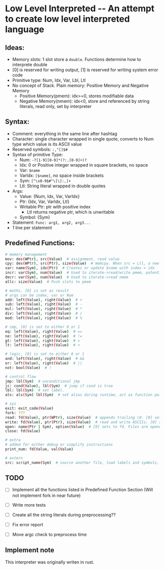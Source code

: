 # Low Level Interpreted -- An attempt to create low level interpreted language

## Ideas:

- Memory slots: 1 slot store a `double`. Functions determine how to interprete double
- [0] is reserved for writing output, [1] is reserved for writing system error code
- Primitive type: Num, Idx, Var, Lbl, Ltl
- No concept of Stack. Plain memory: Positive Memory and Negative Memory
    - Positive Memory(pmem): idx>=0, stores modifiable data
    - Negative Memory(nmem): idx<0, store and referenced by string literals, read only, set by interpreter

## Syntax:

- Comment: everything in the same line after hashtag
- Character: single character wrapped in single quote, converts to Num type which value is its ASCII value
- Reserved symbols: `:,"[]$#`
- Syntax of primitive Type:
    - Num: `-?[1-9][0-9]*(?:.[0-9]+)?`
    - Idx: 0 or Positive integer wrapped in square brackets, no space
    - Var: `$name`
    - VarIdx: `[$name]`, no space inside brackets
    - Sym: `[^\s0-9$#"\[\]:,]+`
    - Ltl: String literal wrapped in double quotes
- Args:
    - Value: {Num, Idx, Var, VarIdx}
    - Ptr: {Idx, Var, VarIdx, Ltl}
    - Writable Ptr: ptr with positive index
        - Ltl returns negative ptr, which is unwritable
    - Symbol: {Sym}
- Statement: `Func: arg1, arg2, arg3...`
- 1 line per statement
 
## Predefined Functions:

```bash
# memory management
mov: des(WPtr), src(Value)  # assignment, read value
cpy: des(WPtr), src(Ptr), size(Value)  # memcpy. When src = Ltl, a new ltl is created and its idx is used as src idx
var: name(Sym), idx(Ptr)  # Creates or update $name with index = idx
incr: var(Sym), num(Value)  # Used to iterate->read/write pmem, potentially can be used to do stack operations. var(Sym) has to be declared before
decr: var(Sym), num(Value)  # Used to iterate->read nmem
allc: size(Value)  # Push slots to pmem

# maths, [0] is set as result
# args can be index, var or Num
add: left(Value), right(Value)  # +
sub: left(Value), right(Value)  # -
mul: left(Value), right(Value)  # *
div: left(Value), right(Value)  # /
mod: left(Value), right(Value)  # %

# cmp, [0] is set to either 0 or 1
eq: left(Value), right(Value)  # ==
ne: left(Value), right(Value)  # !=
gt: left(Value), right(Value)  # >
lt: left(Value), right(Value)  # <

# logic, [0] is set to either 0 or 1
and: left(Value), right(Value)  # &&
or: left(Value), right(Value)  # ||
not: bool(Value)  # !

# control flow
jmp: lbl(Sym)  # unconditional jmp
jc: cond(Value), lbl(Sym)  # jump if cond is true
lbl: lbl(Sym)  # set label.
als: als(Sym) lbl(Sym)  # set alias during runtime, act as function pointer. als = lbl

# sys
exit: exit_code(Value)
fork: ???
read: fd(Value), ptr(WPtr), size(Value)  # appends trailing \0. [0] set to bytes written to mem
write: fd(Value), ptr(Ptr), size(Value)  # read and write ASCIIs. [0] set to bytes written to stream
open: name(Ptr | Sym), option(Value)  # [0] sets to fd. Files are opened in text mode
close: fd(Value)

# extra
# added for either debug or simplify instructions
print_num: fd(Value, val(Value)

# extern
src: script_name(Sym)  # source another file, load labels and symbols, don't execute
```

## TODO
- [ ] Implement all the functions listed in Predefined Function Section (Will not implement fork in near future)

- [ ] Write more tests

- [ ] Create all the string literals during preprocessing??

- [ ] Fix error report

- [ ] Move argc check to preprocess time

## Implement note

This interpreter was originally writen in rust.
